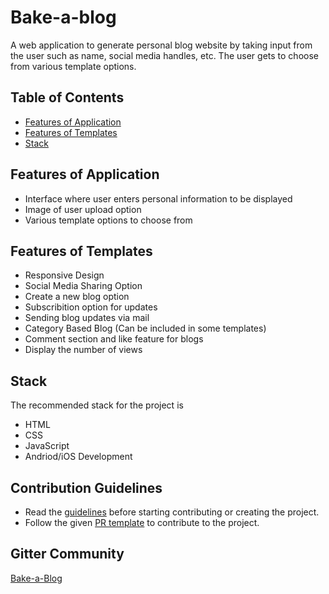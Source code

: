 # Bake-a-blog

A web application to generate personal blog website by taking input from the user such as name, social media handles, etc. The user gets to choose from various template options.

## Table of Contents
* [Features of Application](#features-of-application)
* [Features of Templates](#features-of-templates)
* [Stack](#stack)

## Features of Application
* Interface where user enters personal information to be displayed
* Image of user upload option
* Various template options to choose from 


## Features of Templates
* Responsive Design
* Social Media Sharing Option
* Create a new blog option
* Subscribition option for updates
* Sending blog updates via mail
* Category Based Blog (Can be included in some templates)
* Comment section and like feature for blogs
* Display the number of views


## Stack
The recommended stack for the project is
* HTML
* CSS
* JavaScript
* Andriod/iOS Development

## Contribution Guidelines
* Read the [guidelines](./CONTRIBUTORS.md) before starting contributing or creating the project.
* Follow the given [PR template](./PULL_REQUEST_TEMPLATE.md) to contribute to the project.

## Gitter Community

[Bake-a-Blog](https://gitter.im/iosdofficial/Bake-a-Blog-ISOC19)
